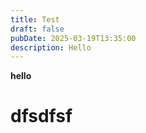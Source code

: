```yaml
---
title: Test
draft: false
pubDate: 2025-03-19T13:35:00
description: Hello
---
```

**hello**

# dfsdfsf
